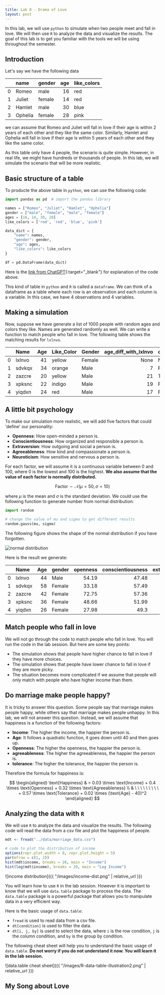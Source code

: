```yaml
---
title: Lab 0 - Drama of Love
layout: post
---
```


In this lab, we will use `python` to simulate when two people meet and fall in love. We will then use `R` to analyze the data and visualize the results. The goal of this lab is to get you familiar with the tools we will be using throughout the semester.


## Introduction

Let's say we have the following data

|    | name    | gender   |   age | like_colors   |
|---:|:--------|:---------|------:|:--------------|
|  0 | Romeo   | male     |    16 | red           |
|  1 | Juliet  | female   |    14 | red           |
|  2 | Hamlet  | male     |    30 | blue          |
|  3 | Ophelia | female   |    28 | pink          |


we can assume that Romeo and Juliet will fall in love if their age is within 2 years of each other and they like the same color. Similarly, Hamlet and Ophelia will fall in love if their age is within 5 years of each other and they like the same color.

As this table only have 4 people, the scenario is quite simple. However, in real life, we might have hundreds or thousands of people. In this lab, we will simulate the scenario that will be more realistic.


## Basic structure of a table

To producte the above table in `python`, we can use the following code:

```python
import pandas as pd  # import the pandas library

names = ["Romeo", "Juliet", "Hamlet", "Ophelia"]
gender = ["male", "female", "male", "female"]
ages = [16, 14, 30, 28]
like_colors = ['red', 'red', 'blue', 'pink']

data_dict = {
    "name": names,
    "gender": gender,
    "age": ages,
    "like_colors": like_colors
}

df = pd.DataFrame(data_dict)
```

Here is the [link from ChatGPT](https://chat.openai.com/share/64661c26-5f92-4ffd-b8cb-62ac8f535a60){:target="_blank"} for explanation of the code above.

This kind of table in `python` and `R` is called a `dataframe`. We can think of a dataframe as a table where each row is an observation and each column is a variable. In this case, we have 4 observations and 4 variables.

## Making a simulation

Now, suppose we have generate a list of 1000 people with random ages and colors they like. Names are generated randomly as well. We can write a function to match people who fall in love. The following table shows the matching results for `lxlnvo`.

|    | Name   |   Age | Like_Color   | Gender   |   age_diff_with_lxlnvo | color_match_with_lxlnvo   |
|---:|:-------|------:|:-------------|:---------|-----------------------:|:--------------------------|
|  0 | lxlnvo |    41 | yellow       | Female   |     None                   |                None           |
|  1 | sdvkqx |    34 | orange       | Male     |                      7 | False                     |
|  2 | zazcre |    20 | yellow       | Male     |                     21 | True                      |
|  3 | xpksnc |    22 | indigo       | Male     |                     19 | False                     |
|  4 | yiqdxn |    24 | red          | Male     |                     17 | False                     |


## A little bit psychology

To make our simulation more realistic, we will add five factors that could 'define'
our personality:

- **Openness**: How open-minded a person is.
- **Conscientiousness**: How organized and responsible a person is.
- **Extraversion**: How outgoing and social a person is.
- **Agreeableness**: How kind and compassionate a person is.
- **Neuroticism**: How sensitive and nervous a person is.

For each factor, we will assume it is a continuous variable between 0 and 100, where 0 is the lowest and 100 is the highest. **We also assume that the value of each factor is normally distributed.**

$$
\text{Factor} \sim \mathcal{N}(\mu = 50, \sigma = 10)
$$

where $\mu$ is the mean and $\sigma$ is the standard deviation. We could use the following function to generate number from normal distribution:

```python
import random

# change the value of mu and sigma to get different results
random.gauss(mu, sigma)
```

The following figure shows the shape of the normal distribution if you have forgotten.

![normal distribution](https://upload.wikimedia.org/wikipedia/commons/thumb/7/74/Normal_Distribution_PDF.svg/400px-Normal_Distribution_PDF.svg.png)

Here is the result we generate:

|    | Name   |   Age | gender   |   openness |   conscientiousness |   extraversion |   agreeableness |   neuroticism |
|---:|:-------|------:|:---------|-----------:|--------------------:|---------------:|----------------:|--------------:|
|  0 | lxlnvo |    44 | Male     |      54.19 |               47.48 |          64.85 |           62.06 |         60.06 |
|  1 | sdvkqx |    58 | Female   |      33.18 |               57.49 |          59.72 |           35.79 |         48.78 |
|  2 | zazcre |    42 | Female   |      72.75 |               57.36 |          64.41 |           38.06 |         54.78 |
|  3 | xpksnc |    36 | Female   |      48.66 |               51.99 |          60.53 |           30.53 |         52.11 |
|  4 | yiqdxn |    26 | Female   |      27.98 |               49.3  |          52    |           38.64 |         49.61 |


## Match people who fall in love

We will not go through the code to match people who fall in love. You will run the code in the lab session. But here are some key points:

- The simulation shows that people have higher chance to fall in love if they have more choices.
- The simulation shows that people have lower chance to fall in love if they are more picky.
- The situation becomes more complicated if we assume that people will only match with people who have higher income than them.


## Do marriage make people happy?

It is tricky to answer this question. Some people say that marriage makes people happy, while others say that marriage makes people unhappy. In this lab, we will not answer this question. Instead, we will assume that happiness is a function of the following factors:

- **Income**: The higher the income, the happier the person is.
- **Age**: It follows a quadratic function, it goes down until 40 and then goes up.
- **Openness**: The higher the openness, the happier the person is.
- **agreeableness**: The higher the agreeableness, the happier the person is.
- **tolerance**: The higher the tolerance, the happier the person is.

Therefore the formula for happiness is:

$$
\begin{aligned}
\text{Happiness} & = 0.03 \times \text{Income} + 0.4 \times \text{Openness} + 0.32 \times \text{Agreeableness} \\
& \ \ \ \ \ \ \ \ \ + 0.57 \times \text{Tolerance} +  0.02 \times (\text{Age} - 40)^2 
\end{aligned}
$$

## Analyzing the data with `R`

We will use `R` to analyze the data and visualize the results. The following code will read the data from a csv file and plot the happiness of people.

```R
mdt <- fread("../data/marriage_data.csv")

# code to plot the distribution of income
options(repr.plot.width = 8, repr.plot.height = 5)
par(mfrow = c(1, 2))
hist(mdt$income, breaks = 20, main = "Income")
hist(log(mdt$income), breaks = 20, main = "Log Income")
```

![income distribution]({{ "/images/income-dist.png" | relative_url }})


You will learn how to use `R` in the lab session. However it is important to know that we will use `data.table` package to process the data. The
`data.table` package is a powerful package that allows you to manipulate data in a very efficient way.

Here is the basic usage of `data.table`:

- `fread` is used to read data from a csv file.
- `dt[condition]` is used to filter the data.
- `dt[i, j, by]` is used to select the data, where `i` is the row condition, `j` is the column condition, and `by` is the group by condition.

The following cheat sheet will help you to understand the basic usage of `data.table`. **Do not worry if you do not understand it now. You will learn it in the lab session.**


![data.table cheat sheet]({{ "/images/R-data-table-illustration2.png" | relative_url }})


## My Song about Love